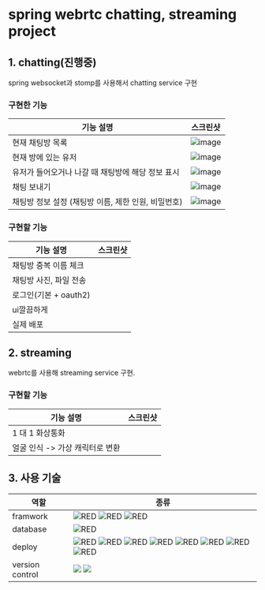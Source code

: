 # spring webrtc chatting, streaming project

## 1. chatting(진행중)
spring websocket과 stomp를 사용해서 chatting service 구현
### 구현한 기능
| 기능 설명 | 스크린샷 |
| -------- | -------- |
| 현재 채팅방 목록 | ![image](https://github.com/KimYooBin1/WebRtc_BE/assets/55120730/6c7735c7-0722-4788-8c07-22bac6ad4c69) |
| 현재 방에 있는 유저 | ![image](https://github.com/KimYooBin1/WebRtc_BE/assets/55120730/756907e8-cb38-4079-8657-a2e311f5caa7) |
| 유저가 들어오거나 나갈 때 채팅방에 해당 정보 표시 | ![image](https://github.com/KimYooBin1/WebRtc_BE/assets/55120730/c6682e2d-0c55-4419-af1e-ba5040d07dc4) |
| 채팅 보내기 | ![image](https://github.com/KimYooBin1/WebRtc_BE/assets/55120730/6970f7fd-6fbf-45ca-ab77-7e6fca9a59ac) |
| 채팅방 정보 설정 (채팅방 이름, 제한 인원, 비밀번호) | ![image](https://github.com/KimYooBin1/WebRtc_BE/assets/55120730/553f93b1-17fc-45e9-97eb-8a1ecacc88e7) |

### 구현할 기능
| 기능 설명 | 스크린샷 |
| -------- | -------- |
| 채팅방 중복 이름 체크 |  |
| 채팅방 사진, 파일 전송 | |
| 로그인(기본 + oauth2) | |
| ui깔끔하게 | |
| 실제 배포 | |



## 2. streaming
webrtc를 사용해 streaming service 구현.

### 구현할 기능
| 기능 설명 | 스크린샷 |
| ------- | ----- |
| 1 대 1 화상통화 | |
| 얼굴 인식 -> 가상 캐릭터로 변환 | |

## 3. 사용 기술
| 역할            | 종류
| -------------- | ----------------
| framwork       |  <img alt="RED" src ="https://img.shields.io/badge/SPRING Boot-6DB33F.svg?&style=for-the-badge&logo=SpringBoot&logoColor=white"/> <img alt="RED" src ="https://img.shields.io/badge/Spring Security-6DB33F.svg?&style=for-the-badge&logo=springsecurity&logoColor=white"/> <img alt="RED" src ="https://img.shields.io/badge/React-2361DAFB?style=for-the-badge&logo=React&logoColor=white" /> |
| database       | <img alt="RED" src ="https://img.shields.io/badge/MySQL-4479A1.svg?&style=for-the-badge&logo=MySQL&logoColor=white"/> |
| deploy         | <img alt="RED" src ="https://img.shields.io/badge/webrtc-333333?style=for-the-badge&logo=webrtc" /> <img alt="RED" src ="https://img.shields.io/badge/Nginx-009639.svg?&style=for-the-badge&logo=nginx&logoColor=white"/> <img alt="RED" src ="https://img.shields.io/badge/Docker-2496ED.svg?&style=for-the-badge&logo=docker&logoColor=white"/> <img alt="RED" src ="https://img.shields.io/badge/Amazon EC2-FF9900.svg?&style=for-the-badge&logo=AmazonEC2&logoColor=white"/> <img alt="RED" src ="https://img.shields.io/badge/Amazon Rds-527FFF.svg?&style=for-the-badge&logo=AmazonRds&logoColor=white"/> <img alt="RED" src ="https://img.shields.io/badge/Amazon S3-569A31.svg?&style=for-the-badge&logo=AmazonS3&logoColor=white"/> <img alt="RED" src ="https://img.shields.io/badge/Amazon Route 53-8C4FFF.svg?&style=for-the-badge&logo=Amazon Route 53&logoColor=white"/> <img alt="RED" src ="https://img.shields.io/badge/Certbot-FF1E0D.svg?&style=for-the-badge&logo=Certbot&logoColor=white"/> |                   
| version control|  <img src="https://img.shields.io/badge/Git-F05032?style=for-the-badge&logo=git&logoColor=white"> <img src="https://img.shields.io/badge/GitHub-181717?style=for-the-badge&logo=github&logoColor=white">   |
